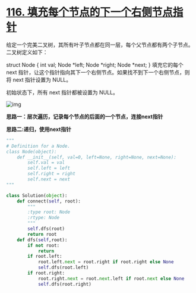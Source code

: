 # [116. 填充每个节点的下一个右侧节点指针](https://leetcode-cn.com/problems/populating-next-right-pointers-in-each-node/)

给定一个完美二叉树，其所有叶子节点都在同一层，每个父节点都有两个子节点。二叉树定义如下：

struct Node {
  int val;
  Node *left;
  Node *right;
  Node *next;
}
填充它的每个 next 指针，让这个指针指向其下一个右侧节点。如果找不到下一个右侧节点，则将 next 指针设置为 NULL。

初始状态下，所有 next 指针都被设置为 NULL。

![img](https://assets.leetcode-cn.com/aliyun-lc-upload/uploads/2019/02/15/116_sample.png)

**思路一：层次遍历，记录每个节点的后面的一个节点，连接next指针** 

**思路二:递归，使用next指针**

```python
"""
# Definition for a Node.
class Node(object):
    def __init__(self, val=0, left=None, right=None, next=None):
        self.val = val
        self.left = left
        self.right = right
        self.next = next
"""

class Solution(object):
    def connect(self, root):
        """
        :type root: Node
        :rtype: Node
        """
        self.dfs(root)
        return root
    def dfs(self,root):
        if not root:
            return 
        if root.left:
            root.left.next = root.right if root.right else None
            self.dfs(root.left)
        if root.right:
            root.right.next = root.next.left if root.next else None
            self.dfs(root.right)    
```

